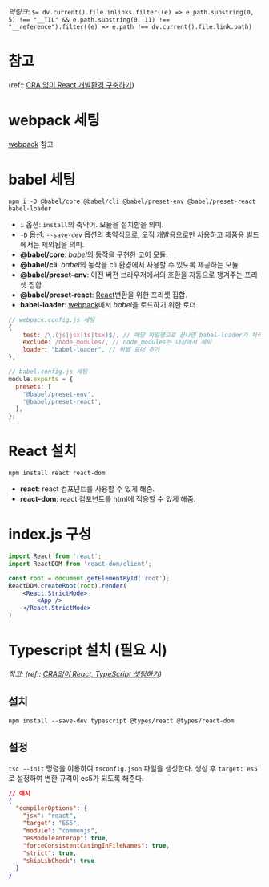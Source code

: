 *역링크*: `$= dv.current().file.inlinks.filter((e) => e.path.substring(0, 5) !== "__TIL" && e.path.substring(0, 11) !== "__reference").filter((e) => e.path !== dv.current().file.link.path)`

# 참고
(ref:: [CRA 없이 React 개발환경 구축하기](https://velog.io/@kimeunseo/CRA-%EC%97%86%EC%9D%B4-React-%EA%B0%9C%EB%B0%9C%ED%99%98%EA%B2%BD-%EA%B5%AC%EC%B6%95%ED%95%98%EA%B8%B0))

# webpack 세팅
[webpack](../../framework/nodeJS/webpack.md) 참고

# babel 세팅
```
npm i -D @babel/core @babel/cli @babel/preset-env @babel/preset-react babel-loader
```

 - `i` 옵션: `install`의 축약어. 모듈을 설치함을 의미.
 - `-D` 옵션: `--save-dev` 옵션의 축약식으로, 오직 개발용으로만 사용하고 제품용 빌드에서는 제외됨을 의미.
 - **@babel/core**: *babel*의 동작을 구현한 코어 모듈.
 - **@babel/cli**: *babel*의 동작을 cli 환경에서 사용할 수 있도록 제공하는 모듈
 - **@babel/preset-env**: 이전 버전 브라우저에서의 호환을 자동으로 챙겨주는 프리셋 집합
 - **@babel/preset-react**: [React](../../library/React.md)변환을 위한 프리셋 집합.
 - **babel-loader**: [webpack](../../framework/nodeJS/webpack.md)에서 *babel*을 로드하기 위한 로더.

```js 
// webpack.config.js 세팅
{
	test: /\.(js|jsx|ts|tsx)$/, // 해당 파일명으로 끝나면 babel-loader가 처리
	exclude: /node_modules/, // node_modules는 대상에서 제외
	loader: "babel-loader", // 바벨 로더 추가
},
```

```js
// babel.config.js 세팅
module.exports = {
  presets: [
    '@babel/preset-env',
    '@babel/preset-react',
  ],
};
```

# React 설치
`npm install react react-dom`

- **react**: react 컴포넌트를 사용할 수 있게 해줌.
- **react-dom**: react 컴포넌트를 html에 적용할 수 있게 해줌.

# index.js 구성
```jsx
import React from 'react';
import ReactDOM from 'react-dom/client';

const root = document.getElementById('root');
ReactDOM.createRoot(root).render(
	<React.StrictMode>
		<App />
	</React.StrictMode>
)
```

# Typescript 설치 (필요 시)
*참고: (ref:: [CRA없이 React, TypeScript 셋팅하기](https://chanyeong.com/blog/post/7))*

## 설치 
`npm install --save-dev typescript @types/react @types/react-dom`

## 설정
`tsc --init` 명령을 이용하여 `tsconfig.json` 파일을 생성한다. 생성 후 `target: es5`로 설정하여 변환 규격이 es5가 되도록 해준다.

```json
// 예시
{
  "compilerOptions": {
    "jsx": "react",
    "target": "ES5",
    "module": "commonjs",
    "esModuleInterop": true,
    "forceConsistentCasingInFileNames": true,
    "strict": true,
    "skipLibCheck": true
  }
}
```
